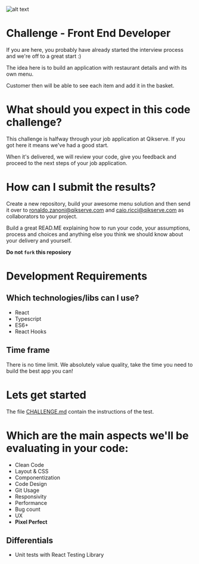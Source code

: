 ![alt text](https://qikserve.com/wp-content/uploads/2021/11/Blue-Logo.png)
# Challenge - Front End Developer
If you are here, you probably have already started the interview process and we're off to a great start :)

The idea here is to build an application with restaurant details and with its own menu.

Customer then will be able to see each item and add it in the basket.

# What should you expect in this code challenge?
This challenge is halfway through your job application at Qikserve. If you got here it means we've had a good start.

When it's delivered, we will review your code, give you feedback and proceed to the next steps of your job application.

# How can I submit the results?
Create a new repository, build your awesome menu solution and then send it over to ronaldo.zanoni@qikserve.com and caio.ricci@qikserve.com as collaborators to your project.

Build a great READ.ME explaining how to run your code, your assumptions, process and choices and anything else you think we should know about your delivery and yourself.

**Do not `fork` this reposiory**




# Development Requirements
## Which technologies/libs can I use?
- React
- Typescript
- ES6+
- React Hooks


## Time frame
There is no time limit. We absolutely value quality, take the time you need to build the best app you can! 


# Lets get started
The file [CHALLENGE.md](CHALLENGE.md) contain the instructions of the test.

# Which are the main aspects we'll be evaluating in your code:
- Clean Code
- Layout & CSS
- Componentization
- Code Design
- Git Usage
- Responsivity
- Performance
- Bug count
- UX
- **Pixel Perfect**

## Differentials
- Unit tests with React Testing Library
